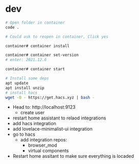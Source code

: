 # dev

```bash
# Open folder in container
code .

# Could ask to reopen in container, Click yes
```

```bash
container# container install

container# container set-version
# enter: 2021.12.6

container# container start

# Install some deps
apt update
apt install unzip
# install hacs
wget -O - https://get.hacs.xyz | bash -
```

- Head to: http://localhost:9123
    - create user
- restart home assistant to relaod integrations
- add hacs integration
- add lovelace-minimalist-ui integration
- go to hacs
    - add integration repos:
        - browser_mod
        - virtual components
- Restart home assitant to make sure everything is locaded
